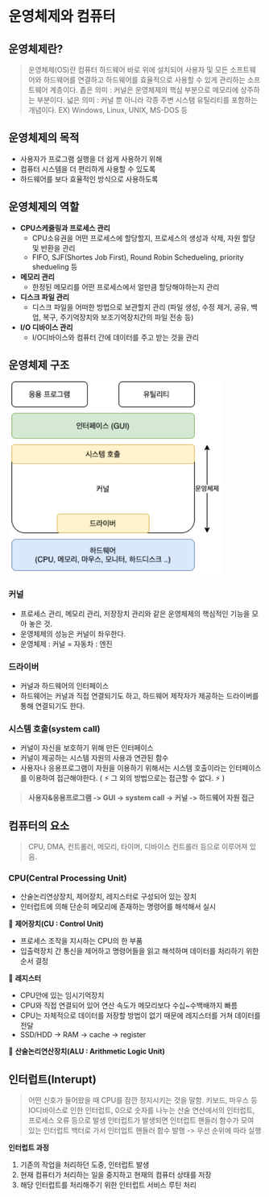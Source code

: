 # 운영체제와 컴퓨터

## 운영체제란?

> 운영체제(OS)란 컴퓨터 하드웨어 바로 위에 설치되어 사용자 및 모든 소프트웨어와 하드웨어를 연결하고 하드웨어를 효율적으로 사용할 수 있게 관리하는 소프트웨어 계층이다.
> 좁은 의미 : 커널은 운영체제의 핵심 부분으로 메모리에 상주하는 부분이다.
> 넓은 의미 : 커널 뿐 아니라 각종 주변 시스탬 유틸리티를 포함하는 개념이다.
> EX) Windows, Linux, UNIX, MS-DOS 등

## 운영체제의 목적

- 사용자가 프로그램 실행을 더 쉽게 사용하기 위해
- 컴퓨터 시스템을 더 편리하게 사용할 수 있도록
- 하드웨어를 보다 효율적인 방식으로 사용하도록

## 운영체제의 역할

- **CPU스케줄링과 프로세스 관리**
  - CPU소유권을 어떤 프로세스에 할당할지, 프로세스의 생성과 삭제, 자원 할당 및 반환을 관리
  - FIFO, SJF(Shortes Job First), Round Robin Schedueling, priority shedueling 등
- **메모리 관리**
  - 한정된 메모리를 어떤 프로세스에서 얼만큼 할당해야하는지 관리
- **디스크 파일 관리**
  - 디스크 파일을 어떠한 방법으로 보관할지 관리 (파일 생성, 수정 제거, 공유, 백업, 복구, 주기억장치와 보조기억장치간의 파일 전송 등)
- **I/O 디바이스 관리**
  - I/O디바이스와 컴퓨터 간에 데이터를 주고 받는 것을 관리

## 운영체제 구조

[![](./img/os_img1.PNG?width=400px)]()

### 커널

- 프로세스 관리, 메모리 관리, 저장장치 관리와 같은 운영체제의 핵심적인 기능을 모아 놓은 것.
- 운영체제의 성능은 커널이 좌우한다.
- 운영체제 : 커널 = 자동차 : 엔진

### 드라이버

- 커널과 하드웨어의 인터페이스
- 하드웨어는 커널과 직접 연결되기도 하고, 하드웨어 제작자가 제공하는 드라이버를 통해 연결되기도 한다.

### 시스템 호출(system call)

- 커널이 자신을 보호하기 위해 만든 인터페이스
- 커널이 제공하는 시스템 자원의 사용과 연관된 함수
- 사용자나 응용프로그램이 자원을 이용하기 위해서는 시스템 호출이라는 인터페이스를 이용하여 접근해야한다. ( :zap: 그 외의 방법으로는 접근할 수 없다. :zap: )
   

> **사용자&응용프로그램 -> GUI -> system call -> 커널 -> 하드웨어 자원 접근**

## 컴퓨터의 요소

> CPU, DMA, 컨트롤러, 메모리, 타이머, 디바이스 컨트롤러 등으로 이루어져 있음.

### CPU(Central Processing Unit)

- 산술논리연상장치, 제어장치, 레지스터로 구성되어 있는 장치
- 인터럽트에 의해 단순히 메모리에 존재하는 명령어를 해석해서 실시

:pushpin: **제어장치(CU : Control Unit)**

- 프로세스 조작을 지시하는 CPU의 한 부품
- 입출력장치 간 통신을 제어하고 명령어들을 읽고 해석하며 데이터를 처리하기 위한 순서 결정

:pushpin: **레지스터**

- CPU안에 있는 임시기억장치
- CPU와 직접 연결되어 있어 연산 속도가 메모리보다 수십~수백배까지 빠름
- CPU는 자체적으로 데이터를 저장할 방법이 없기 때문에 레지스터를 거쳐 데이터를 전달
- SSD/HDD -> RAM -> cache -> register

:pushpin: **산술논리연산장치(ALU : Arithmetic Logic Unit)**

## 인터럽트(Interupt)

> 어떤 신호가 들어왔을 때 CPU를 잠깐 정지시키는 것을 말함.
> 키보드, 마우스 등 IO디바이스로 인한 인터럽트, 0으로 숫자를 나누는 산술 연산에서의 인터럽트, 프로세스 오류 등으로 발생
> 인터럽트가 발생되면 인터럽트 핸들러 함수가 모여 있는 인터럽트 백터로 가서 인터업트 핸들러 함수 발행 -> 우선 순위에 따라 실행

**인터럽트 과정**

1. 기존의 작업을 처리하던 도중, 인터럽트 발생
2. 현재 컴퓨터가 처리하는 일을 중지하고 현재의 컴퓨터 상태를 저장
3. 해당 인터럽트를 처리해주기 위한 인터럽트 서비스 루틴 처리
